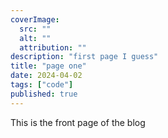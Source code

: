 ```yaml
---
coverImage:
  src: ""
  alt: ""
  attribution: ""
description: "first page I guess"
title: "page one"
date: 2024-04-02
tags: ["code"]
published: true
---
```


This is the front page of the blog
